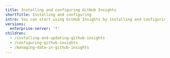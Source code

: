 ```yaml
---
title: Installing and configuring GitHub Insights
shortTitle: Installing and configuring
intro: You can start using GitHub Insights by installing and configuring the application.
versions:
  enterprise-server: '*'
children:
  - /installing-and-updating-github-insights
  - /configuring-github-insights
  - /managing-data-in-github-insights
---
```


